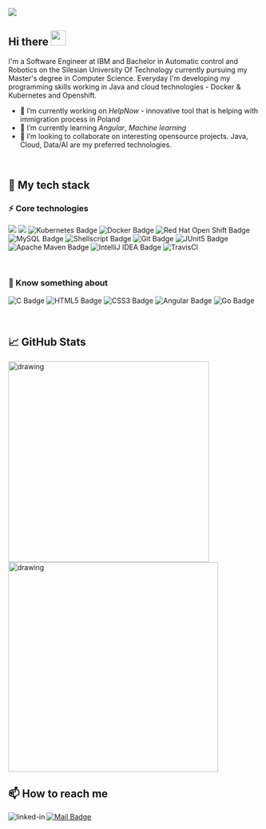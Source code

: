 ![](https://www.aesdes.org/wp-content/uploads/2021/01/efb04e6f0baea1928e6f8dbcf626a7c7.png)

## Hi there <img src="https://media.giphy.com/media/hvRJCLFzcasrR4ia7z/giphy.gif" width="30px"/>

I'm a Software Engineer at IBM and Bachelor in Automatic control and Robotics on the Silesian University Of Technology currently pursuing my Master's degree in Computer Science.
Everyday I'm developing my programming skills working in Java and cloud technologies - Docker & Kubernetes and Openshift.
- 🔭 I’m currently working on _HelpNow_ - innovative tool that is helping with immigration process in Poland
- 🌱 I’m currently learning _Angular_, _Machine learning_
- 👯 I’m looking to collaborate on interesting opensource projects. Java, Cloud, Data/AI are my preferred technologies.
<br>

## 🧬 My tech stack
### ⚡ Core technologies
<img src="https://img.shields.io/badge/Java-ED8B00?style=for-the-badge&logo=java&logoColor=white">  <img src="https://img.shields.io/badge/spring%20-%236DB33F.svg?&style=for-the-badge&logo=spring&logoColor=white"/> 
<img src="https://img.shields.io/badge/Kubernetes-326CE5?logo=kubernetes&logoColor=fff&style=for-the-badge" alt="Kubernetes Badge"> 
<img src="https://img.shields.io/badge/Docker-2496ED?logo=docker&logoColor=fff&style=for-the-badge" alt="Docker Badge"> 
<img src="https://img.shields.io/badge/Red%20Hat%20Open%20Shift-E00?logo=redhatopenshift&logoColor=fff&style=for-the-badge" alt="Red Hat Open Shift Badge"> 
<img src="https://img.shields.io/badge/MySQL-4479A1?logo=mysql&logoColor=fff&style=for-the-badge" alt="MySQL Badge"> 
<img src="https://img.shields.io/badge/shell_script-%23121011.svg?style=for-the-badge&logo=gnu-bash&logoColor=white" alt="Shellscript Badge"> 
<img src="https://img.shields.io/badge/Git-F05032?logo=git&logoColor=fff&style=for-the-badge" alt="Git Badge">
<img src="https://img.shields.io/badge/JUnit5-25A162?logo=junit5&logoColor=fff&style=for-the-badge" alt="JUnit5 Badge">
<img src="https://img.shields.io/badge/Apache%20Maven-C71A36?logo=apachemaven&logoColor=fff&style=for-the-badge" alt="Apache Maven Badge">
<img src="https://img.shields.io/badge/IntelliJ%20IDEA-000?logo=intellijidea&logoColor=fff&style=for-the-badge" alt="IntelliJ IDEA Badge"> 
![TravisCI](https://img.shields.io/badge/travis%20ci-%232B2F33.svg?style=for-the-badge&logo=travis&logoColor=white)

<br>

### 🔮 Know something about
<img src="https://img.shields.io/badge/C-A8B9CC?logo=c&logoColor=fff&style=for-the-badge" alt="C Badge">  <img src="https://img.shields.io/badge/HTML5-E34F26?logo=html5&logoColor=fff&style=for-the-badge" alt="HTML5 Badge">
<img src="https://img.shields.io/badge/CSS3-1572B6?logo=css3&logoColor=fff&style=for-the-badge" alt="CSS3 Badge">
<img src="https://img.shields.io/badge/Angular-DD0031?logo=angular&logoColor=fff&style=for-the-badge" alt="Angular Badge">
<img src="https://img.shields.io/badge/Go-00ADD8?logo=go&logoColor=fff&style=for-the-badge" alt="Go Badge">

<br>

## 📈 GitHub Stats


<img src="https://github-readme-stats.vercel.app/api?username=tojoos&card_width=400&show_icons=true&count_private=true&include_all_commits=true&hide_border=true&theme=radical&hide_title=true" alt="drawing" width="402"/> <img src="https://streak-stats.demolab.com?user=tojoos&theme=radical&hide_border=true" alt="drawing" width="420"/>

## 📫 How to reach me
[<img align="left" alt="linked-in" src="https://img.shields.io/badge/linkedin-%230077B5.svg?&style=for-the-badge&logo=linkedin&logoColor=white"/>](https://www.linkedin.com/in/jan-olszówka-051b54209/) 
[<img src="https://img.shields.io/badge/Mail-005FF9?logo=maildotru&logoColor=fff&style=for-the-badge" alt="Mail Badge">](mailto:olszowkabusiness@gmail.com) 

